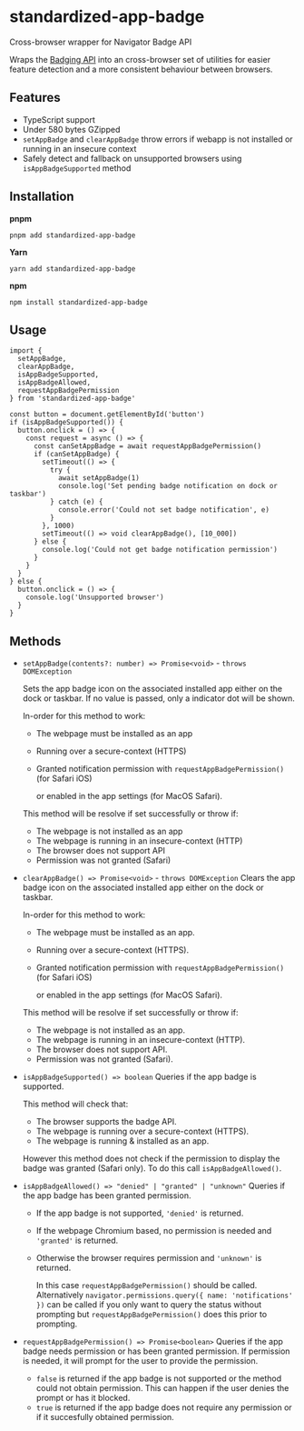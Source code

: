 # standardized-app-badge

Cross-browser wrapper for Navigator Badge API

Wraps the [Badging API](https://developer.mozilla.org/en-US/docs/Web/API/Badging_API)
into an cross-browser set of utilities for easier feature detection
and a more consistent behaviour between browsers.

## Features

- TypeScript support
- Under 580 bytes GZipped
- `setAppBadge` and `clearAppBadge` throw errors if webapp is not installed or running in an insecure context
- Safely detect and fallback on unsupported browsers using `isAppBadgeSupported` method

## Installation

**pnpm**

```pnpm
pnpm add standardized-app-badge
```

**Yarn**

```yarn
yarn add standardized-app-badge
```

**npm**

```npm
npm install standardized-app-badge
```

## Usage

```tsx
import { 
  setAppBadge,
  clearAppBadge, 
  isAppBadgeSupported,
  isAppBadgeAllowed,
  requestAppBadgePermission
} from 'standardized-app-badge'

const button = document.getElementById('button')
if (isAppBadgeSupported()) {
  button.onclick = () => {
    const request = async () => {
      const canSetAppBadge = await requestAppBadgePermission()
      if (canSetAppBadge) {
        setTimeout(() => {
          try {
            await setAppBadge(1)
            console.log('Set pending badge notification on dock or taskbar')
          } catch (e) {
            console.error('Could not set badge notification', e)
          }
        }, 1000)
        setTimeout(() => void clearAppBadge(), [10_000])
      } else {
        console.log('Could not get badge notification permission')
      }
    }
  }
} else {
  button.onclick = () => {
    console.log('Unsupported browser')
  }
}
```

## Methods

- `setAppBadge(contents?: number) => Promise<void>` - `throws DOMException`

  Sets the app badge icon on the associated installed
  app either on the dock or taskbar.  If no
  value is passed, only a indicator dot will be shown.

  In-order for this method to work:
  - The webpage must be installed as an app
  - Running over a secure-context (HTTPS)
  - Granted notification permission with `requestAppBadgePermission()` (for Safari iOS) 
  
      or enabled in the app settings (for MacOS Safari). 

  This method will be resolve if set successfully or throw if:
  - The webpage is not installed as an app
  - The webpage is running in an insecure-context (HTTP)
  - The browser does not support API
  - Permission was not granted (Safari)

- `clearAppBadge() => Promise<void>` - `throws DOMException`
  Clears the app badge icon on the associated installed
  app either on the dock or taskbar.

  In-order for this method to work:
  - The webpage must be installed as an app.
  - Running over a secure-context (HTTPS).
  - Granted notification permission with `requestAppBadgePermission()` (for Safari iOS) 

      or enabled in the app settings (for MacOS Safari). 

  This method will be resolve if set successfully or throw if:
  - The webpage is not installed as an app.
  - The webpage is running in an insecure-context (HTTP).
  - The browser does not support API.
  - Permission was not granted (Safari).


- `isAppBadgeSupported() => boolean`
  Queries if the app badge is supported.

  This method will check that:
  - The browser supports the badge API.
  - The webpage is running over a secure-context (HTTPS).
  - The webpage is running & installed as an app.

  However this method does not check if the permission 
  to display the badge was granted (Safari only).
  To do this call `isAppBadgeAllowed()`.

- `isAppBadgeAllowed() => "denied" | "granted" | "unknown"`
  Queries if the app badge has been granted permission.
  - If the app badge is not supported, `'denied'` is returned.
  - If the webpage Chromium based, no permission is needed and `'granted'` is returned.
  - Otherwise the browser requires permission and `'unknown'` is returned.
  
    In this case `requestAppBadgePermission()` should be called.
    Alternatively `navigator.permissions.query({ name: 'notifications' })` can be called
    if you only want to query the status without prompting but `requestAppBadgePermission()` does
    this prior to prompting.

- `requestAppBadgePermission() => Promise<boolean>`
  Queries if the app badge needs permission or has been granted permission.
  If permission is needed, it will prompt for the user to provide the permission.
  - `false` is returned if the app badge is not supported or the method could not obtain permission.
    This can happen if the user denies the prompt or has it blocked.
  - `true` is returned if the app badge does not require any permission 
     or if it succesfully obtained permission.
